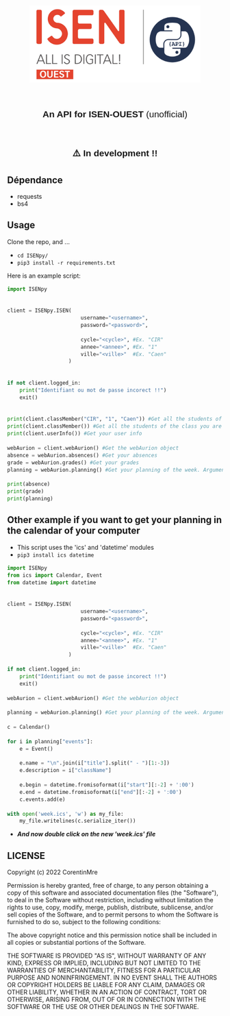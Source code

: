 <p align="center"><img width="400" alt="Morpion" src="images/icon.jpg"></a></p>

<br/>


<h2 style="font-family: sans-serif; font-weight: normal;" align="center"><strong>An API for ISEN-OUEST</strong> (unofficial)</h2>


<br/>

<h2 style="font-family: sans-serif; font-weight: normal;" align="center"><strong>⚠️ In development !!</strong></h2>

## Dépendance

- requests
- bs4

## Usage

Clone the repo, and ...

- `cd ISENpy/`
- `pip3 install -r requirements.txt`

Here is an example script:

```python
import ISENpy


client = ISENpy.ISEN(
                        username="<username>", 
                        password="<password>",

                        cycle="<cycle>", #Ex. "CIR" 
                        annee="<annee>", #Ex. "1" 
                        ville="<ville>"  #Ex. "Caen"
                    )


if not client.logged_in:
    print("Identifiant ou mot de passe incorect !!")
    exit()


print(client.classMember("CIR", "1", "Caen")) #Get all the students of the class CIR1 Caen
print(client.classMember()) #Get all the students of the class you are in
print(client.userInfo()) #Get your user info

webAurion = client.webAurion() #Get the webAurion object
absence = webAurion.absences() #Get your absences
grade = webAurion.grades() #Get your grades
planning = webAurion.planning() #Get your planning of the week. Argument(Optional) is the beginning of the week (The Monday day) in the format "dd/mm/yyyy" Ex. "03/10/2022"

print(absence)
print(grade)
print(planning)


```

## Other example if you  want to get your planning in the calendar of your computer

- This script uses the 'ics' and 'datetime' modules
- `pip3 install ics datetime`

```python
import ISENpy
from ics import Calendar, Event
from datetime import datetime


client = ISENpy.ISEN(
                        username="<username>", 
                        password="<password>",

                        cycle="<cycle>", #Ex. "CIR" 
                        annee="<annee>", #Ex. "1" 
                        ville="<ville>"  #Ex. "Caen"
                    )

if not client.logged_in:
    print("Identifiant ou mot de passe incorect !!")
    exit()

webAurion = client.webAurion() #Get the webAurion object

planning = webAurion.planning() #Get your planning of the week. Argument(Optional) is the beginning of the week (The Monday day) in the format "dd/mm/yyyy" Ex. "03/10/2022"

c = Calendar()

for i in planning["events"]:
    e = Event()
    
    e.name = "\n".join(i["title"].split(" - ")[1:-3])
    e.description = i["className"]
    
    e.begin = datetime.fromisoformat(i["start"][:-2] + ':00')
    e.end = datetime.fromisoformat(i["end"][:-2] + ':00')
    c.events.add(e)

with open('week.ics', 'w') as my_file:
    my_file.writelines(c.serialize_iter())

```

- ***And now double click on the new 'week.ics' file***


## LICENSE

Copyright (c) 2022 CorentinMre

Permission is hereby granted, free of charge, to any person obtaining a copy
of this software and associated documentation files (the "Software"), to deal
in the Software without restriction, including without limitation the rights
to use, copy, modify, merge, publish, distribute, sublicense, and/or sell
copies of the Software, and to permit persons to whom the Software is
furnished to do so, subject to the following conditions:

The above copyright notice and this permission notice shall be included in all
copies or substantial portions of the Software.

THE SOFTWARE IS PROVIDED "AS IS", WITHOUT WARRANTY OF ANY KIND, EXPRESS OR
IMPLIED, INCLUDING BUT NOT LIMITED TO THE WARRANTIES OF MERCHANTABILITY,
FITNESS FOR A PARTICULAR PURPOSE AND NONINFRINGEMENT. IN NO EVENT SHALL THE
AUTHORS OR COPYRIGHT HOLDERS BE LIABLE FOR ANY CLAIM, DAMAGES OR OTHER
LIABILITY, WHETHER IN AN ACTION OF CONTRACT, TORT OR OTHERWISE, ARISING FROM,
OUT OF OR IN CONNECTION WITH THE SOFTWARE OR THE USE OR OTHER DEALINGS IN THE
SOFTWARE.
